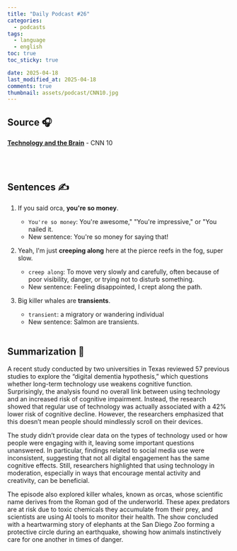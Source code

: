 ```yaml
---
title: "Daily Podcast #26"
categories:
  - podcasts
tags:
  - language
  - english
toc: true
toc_sticky: true

date: 2025-04-18
last_modified_at: 2025-04-18
comments: true
thumbnail: assets/podcast/CNN10.jpg
---
```


## Source 🎧
[**Technology and the Brain**](https://podcasts.apple.com/kr/podcast/cnn-10/id1766786641?i=1000703866880)
 \- CNN 10

<br><br>
## Sentences ✍️

1. If you said orca, **you're so money**.
   - `You're so money`: You're awesome," "You're impressive," or "You nailed it.
   - New sentence: You're so money for saying that!

 
2. Yeah, I'm just **creeping along** here at the pierce reefs in the fog, super slow.
    - `creep along`: To move very slowly and carefully, often because of poor visibility, danger, or trying not to disturb something.
    - New sentence: Feeling disappointed, I crept along the path.
    

3. Big killer whales are **transients**.
    - `transient`: a migratory or wandering individual
    - New sentence: Salmon are transients.
<br><br>


## Summarization 👀
A recent study conducted by two universities in Texas reviewed 57 previous studies to explore the “digital dementia hypothesis,” which questions whether long-term technology use weakens cognitive function. Surprisingly, the analysis found no overall link between using technology and an increased risk of cognitive impairment. Instead, the research showed that regular use of technology was actually associated with a 42% lower risk of cognitive decline. However, the researchers emphasized that this doesn’t mean people should mindlessly scroll on their devices.

The study didn’t provide clear data on the types of technology used or how people were engaging with it, leaving some important questions unanswered. In particular, findings related to social media use were inconsistent, suggesting that not all digital engagement has the same cognitive effects. Still, researchers highlighted that using technology in moderation, especially in ways that encourage mental activity and creativity, can be beneficial.

The episode also explored killer whales, known as orcas, whose scientific name derives from the Roman god of the underworld. These apex predators are at risk due to toxic chemicals they accumulate from their prey, and scientists are using AI tools to monitor their health. The show concluded with a heartwarming story of elephants at the San Diego Zoo forming a protective circle during an earthquake, showing how animals instinctively care for one another in times of danger.
<br><br>